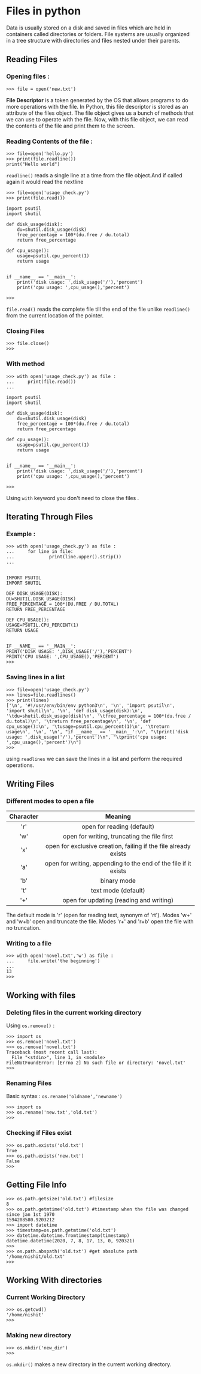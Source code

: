 <h1> Files in python </h1>


Data is usually stored on a disk and saved in
files which are held in
containers called directories or folders.
File systems are usually organized in
a tree structure with directories
and files nested under their parents. 

<h2> Reading Files </h2>

<h3>Opening files :</h3>

```python3
>>> file = open('new.txt')
```

<b>File Descriptor</b> is a token generated by the OS
that allows programs to do more operations with the file.
In Python, this file descriptor is
stored as an attribute of the files object.
The file object gives us a bunch of
methods that we can use to operate with the file.
Now, with this file object,
we can read the contents
of the file and print them to the screen. 

<h3>Reading Contents of the file :</h3>

``` python3
>>> file=open('hello.py')
>>> print(file.readline())
print("Hello world")
```
`readline()` reads a single line at a time from the file object.And if called again it would read the nextline

```python3
>>> file=open('usage_check.py')
>>> print(file.read())

import psutil
import shutil

def disk_usage(disk):
	du=shutil.disk_usage(disk)
	free_percentage = 100*(du.free / du.total)
	return free_percentage

def cpu_usage():
	usage=psutil.cpu_percent(1)
	return usage


if __name__ == '__main__':
	print('disk usage: ',disk_usage('/'),'percent')
	print('cpu usage: ',cpu_usage(),'percent')

>>> 
```

`file.read()` reads the complete file till the end of the file unlike `readline()` from the current location of the pointer.

<h3> Closing Files </h3>

```python3
>>> file.close()
>>> 
```

<h3> With method </h3>

```python3
>>> with open('usage_check.py') as file :
...     print(file.read())
... 

import psutil
import shutil

def disk_usage(disk):
	du=shutil.disk_usage(disk)
	free_percentage = 100*(du.free / du.total)
	return free_percentage

def cpu_usage():
	usage=psutil.cpu_percent(1)
	return usage


if __name__ == '__main__':
	print('disk usage: ',disk_usage('/'),'percent')
	print('cpu usage: ',cpu_usage(),'percent')

>>> 

```
Using `with` keyword you don't need to close the files .

<h2> Iterating Through Files </h2>

<h3> Example : </h3>

```python3
>>> with open('usage_check.py') as file :
...     for line in file:
...             print(line.upper().strip())
... 


IMPORT PSUTIL
IMPORT SHUTIL

DEF DISK_USAGE(DISK):
DU=SHUTIL.DISK_USAGE(DISK)
FREE_PERCENTAGE = 100*(DU.FREE / DU.TOTAL)
RETURN FREE_PERCENTAGE

DEF CPU_USAGE():
USAGE=PSUTIL.CPU_PERCENT(1)
RETURN USAGE


IF __NAME__ == '__MAIN__':
PRINT('DISK USAGE: ',DISK_USAGE('/'),'PERCENT')
PRINT('CPU USAGE: ',CPU_USAGE(),'PERCENT')
>>> 
```

<h3> Saving lines in a list </h3>

```python3
>>> file=open('usage_check.py')
>>> lines=file.readlines()
>>> print(lines)
['\n', '#!/usr/env/bin/env python3\n', '\n', 'import psutil\n', 'import shutil\n', '\n', 'def disk_usage(disk):\n', '\tdu=shutil.disk_usage(disk)\n', '\tfree_percentage = 100*(du.free / du.total)\n', '\treturn free_percentage\n', '\n', 'def cpu_usage():\n', '\tusage=psutil.cpu_percent(1)\n', '\treturn usage\n', '\n', '\n', "if __name__ == '__main__':\n", "\tprint('disk usage: ',disk_usage('/'),'percent')\n", "\tprint('cpu usage: ',cpu_usage(),'percent')\n"]
>>> 
```

using `readlines` we can save the lines in a list and perform the required operations.

<h2> Writing Files </h2>

<h3> Different modes to open a file </h3>


| Character 	| Meaning 	|
|:-:	|:-:	|
| 'r' 	| open for reading (default) 	|
| 'w' 	| open for writing, truncating the file first 	|
| 'x' 	| open for exclusive creation, failing if the file already exists 	|
| 'a' 	| open for writing, appending to the end of the file if it exists 	|
| 'b' 	| binary mode 	|
| 't' 	| text mode (default) 	|
| '+' 	| open for updating (reading and writing) 	|

The default mode is 'r' (open for reading text, synonym of 'rt'). Modes 'w+' and 'w+b' open and truncate the file. Modes 'r+' and 'r+b' open the file with no truncation.

<h3> Writing to a file </h3>

```python3
>>> with open('novel.txt','w') as file :
...     file.write('the beginning')
... 
13
>>> 

```

<h2> Working with files </h2>

<h3> Deleting files in the current working directory </h3>

Using `os.remove()` :

```python3
>>> import os
>>> os.remove('novel.txt')
>>> os.remove('novel.txt')
Traceback (most recent call last):
  File "<stdin>", line 1, in <module>
FileNotFoundError: [Errno 2] No such file or directory: 'novel.txt'
>>> 
```
<h3> Renaming Files </h3>

Basic syntax :
`os.rename('oldname','newname')`


```python3
>>> import os
>>> os.rename('new.txt','old.txt')
>>> 
```

<h3> Checking if Files exist </h3>

```python3
>>> os.path.exists('old.txt')
True
>>> os.path.exists('new.txt')
False
>>> 
```

<h2> Getting File Info </h2>

```python3
>>> os.path.getsize('old.txt') #filesize
8
>>> os.path.getmtime('old.txt') #timestamp when the file was changed since jan 1st 1970
1594208580.9203212
>>> import datetime
>>> timestamp=os.path.getmtime('old.txt')
>>> datetime.datetime.fromtimestamp(timestamp)
datetime.datetime(2020, 7, 8, 17, 13, 0, 920321)
>>> 
>>> os.path.abspath('old.txt') #get absolute path
'/home/nishit/old.txt'
>>> 

```

<h2> Working With directories </h2>

<h3> Current Working Directory </h3>

```python3
>>> os.getcwd()
'/home/nishit'
>>> 
```

<h3> Making new directory </h3>

```python3
>>> os.mkdir('new_dir')
>>> 
```
`os.mkdir()` makes a new directory in the current working directory.


